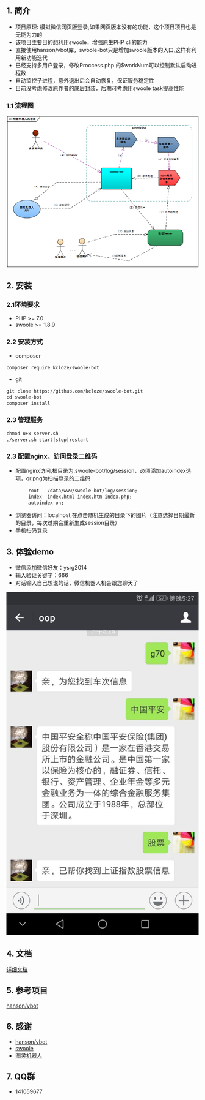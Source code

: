 ## 1. 简介

* 项目原理: 模拟微信网页版登录,如果网页版本没有的功能，这个项目项目也是无能为力的
* 该项目主要目的想利用swoole，增强原生PHP cli的能力
* 直接使用hanson/vbot库，swoole-bot只是增加swoole版本的入口,这样有利用新功能迭代
* 已经支持多用户登录，修改Proccess.php 的$workNum可以控制默认启动进程数
* 自动监控子进程，意外退出后会自动恢复，保证服务稳定性
* 目前没考虑修改原作者的底层封装，后期可考虑用swoole task提高性能

### 1.1 流程图
![微信机器人执行流程图](flowchart.png)

## 2. 安装

### 2.1环境要求

* PHP >= 7.0
* swoole >= 1.8.9

### 2.2 安装方式



* composer

```
composer require kcloze/swoole-bot
```

* git

```
git clone https://github.com/kcloze/swoole-bot.git
cd swoole-bot
composer install
```

### 2.3 管理服务


``` 
chmod u+x server.sh
./server.sh start|stop|restart

``` 
### 2.3 配置nginx，访问登录二维码

* 配置nginx访问,根目录为:swoole-bot/log/session，必须添加autoindex选项，qr.png为扫描登录的二维码

```
        root   /data/www/swoole-bot/log/session;
        index  index.html index.htm index.php;
        autoindex on;

```
* 浏览器访问：localhost,在点击随机生成的目录下的图片（注意选择日期最新的目录，每次过期会重新生成session目录）
* 手机扫码登录



## 3. 体验demo
* 微信添加微信好友：ysrg2014
* 输入验证关键字：666
* 对话输入自己想说的话，微信机器人机会跟您聊天了

![效果截图1](demo-1.png)


## 4. 文档

[详细文档](https://github.com/HanSon/vbot/wiki)




## 5. 参考项目

[hanson/vbot](https://github.com/HanSon/vbot)


## 6. 感谢

* [hanson/vbot](https://github.com/HanSon/vbot)
* [swoole](http://www.swoole.com/)
* [图灵机器人](http://www.tuling123.com/)

## 7. QQ群
* 141059677
